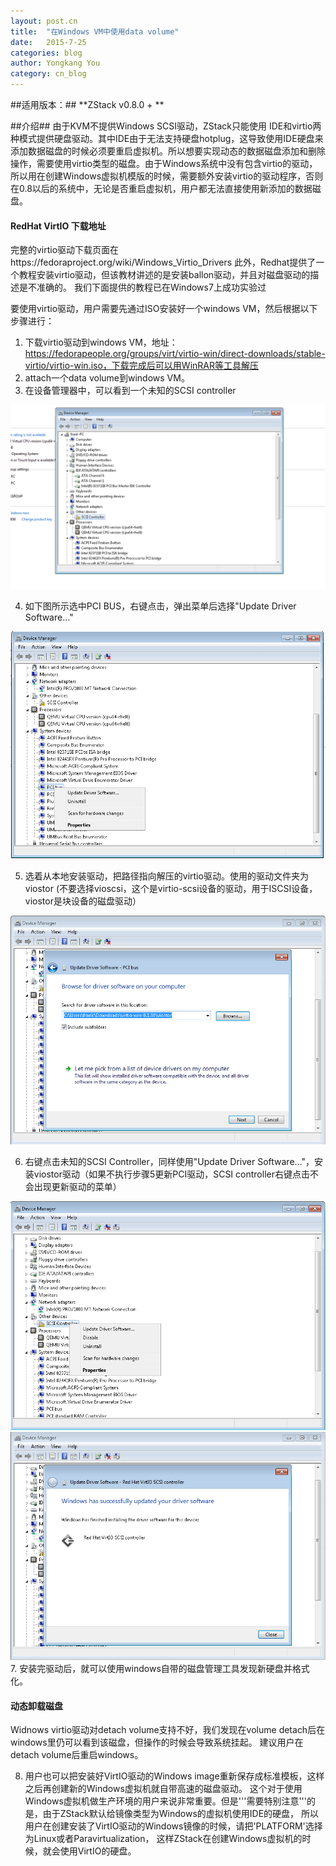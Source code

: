 ```yaml
---
layout: post.cn
title:  "在Windows VM中使用data volume"
date:   2015-7-25
categories: blog
author: Yongkang You
category: cn_blog
---
```


##适用版本：##
**ZStack v0.8.0 + **

##介绍##
由于KVM不提供Windows SCSI驱动，ZStack只能使用 IDE和virtio两种模式提供硬盘驱动。其中IDE由于无法支持硬盘hotplug，这导致使用IDE硬盘来添加数据磁盘的时候必须要重启虚拟机。所以想要实现动态的数据磁盘添加和删除操作，需要使用virtio类型的磁盘。由于Windows系统中没有包含virtio的驱动，所以用在创建Windows虚拟机模版的时候，需要额外安装virtio的驱动程序，否则在0.8以后的系统中，无论是否重启虚拟机，用户都无法直接使用新添加的数据磁盘。

<div class="bs-callout bs-callout-info">
  <h4>RedHat VirtIO 下载地址</h4>
完整的virtio驱动下载页面在
https://fedoraproject.org/wiki/Windows_Virtio_Drivers
此外，Redhat提供了一个教程安装virtio驱动，但该教材讲述的是安装ballon驱动，并且对磁盘驱动的描述是不准确的。
我们下面提供的教程已在Windows7上成功实验过
</div>

要使用virtio驱动，用户需要先通过ISO安装好一个windows VM，然后根据以下步骤进行：
1. 下载virtio驱动到windows VM，地址：https://fedorapeople.org/groups/virt/virtio-win/direct-downloads/stable-virtio/virtio-win.iso，下载完成后可以用WinRAR等工具解压
2. attach一个data volume到windows VM。
3. 在设备管理器中，可以看到一个未知的SCSI controller

<img  class="img-responsive"  src="/images/blogs/windows-virtio/add-device1.png">

4. 如下图所示选中PCI BUS，右键点击，弹出菜单后选择"Update Driver Software..."
<img  class="img-responsive"  src="/images/blogs/windows-virtio/add-device2.png">

5. 选着从本地安装驱动，把路径指向解压的virtio驱动。使用的驱动文件夹为viostor (不要选择vioscsi，这个是virtio-scsi设备的驱动，用于ISCSI设备，viostor是块设备的磁盘驱动）

<img  class="img-responsive"  src="/images/blogs/windows-virtio/add-device3.png">

6. 右键点击未知的SCSI Controller，同样使用"Update Driver Software..."，安装viostor驱动（如果不执行步骤5更新PCI驱动，SCSI controller右键点击不会出现更新驱动的菜单）

<img  class="img-responsive"  src="/images/blogs/windows-virtio/add-device4.png">

<img  class="img-responsive"  src="/images/blogs/windows-virtio/add-device5.png">
7. 安装完驱动后，就可以使用windows自带的磁盘管理工具发现新硬盘并格式化。

<div class="bs-callout bs-callout-info">
  <h4>动态卸载磁盘</h4>
Widnows virtio驱动对detach volume支持不好，我们发现在volume detach后在windows里仍可以看到该磁盘，但操作的时候会导致系统挂起。
建议用户在detach volume后重启windows。
</div>

8. 用户也可以把安装好VirtIO驱动的Windows image重新保存成标准模板，这样之后再创建新的Windows虚拟机就自带高速的磁盘驱动。
这个对于使用Windows虚拟机做生产环境的用户来说非常重要。但是'''需要特别注意'''的是，由于ZStack默认给镜像类型为Windows的虚拟机使用IDE的硬盘，
所以用户在创建安装了VirtIO驱动的Windows镜像的时候，请把'PLATFORM'选择为Linux或者Paravirtualization，
这样ZStack在创建Windows虚拟机的时候，就会使用VirtIO的硬盘。
